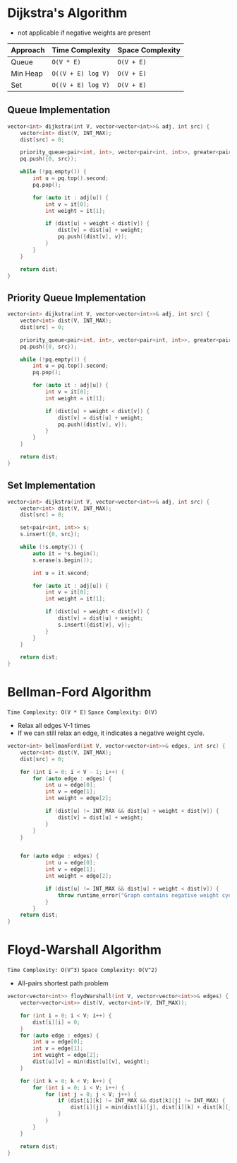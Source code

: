 # Dijkstra's Algorithm

- not applicable if negative weights are present

| Approach | Time Complexity    | Space Complexity |
| -------- | ------------------ | ---------------- |
| Queue    | `O(V * E)`         | `O(V + E)`       |
| Min Heap | `O((V + E) log V)` | `O(V + E)`       |
| Set      | `O((V + E) log V)` | `O(V + E)`       |

## Queue Implementation

```cpp
vector<int> dijkstra(int V, vector<vector<int>>& adj, int src) {
    vector<int> dist(V, INT_MAX);
    dist[src] = 0;

    priority_queue<pair<int, int>, vector<pair<int, int>>, greater<pair<int, int>>> pq;
    pq.push({0, src});

    while (!pq.empty()) {
        int u = pq.top().second;
        pq.pop();

        for (auto it : adj[u]) {
            int v = it[0];
            int weight = it[1];

            if (dist[u] + weight < dist[v]) {
                dist[v] = dist[u] + weight;
                pq.push({dist[v], v});
            }
        }
    }

    return dist;
}
```

## Priority Queue Implementation

```cpp
vector<int> dijkstra(int V, vector<vector<int>>& adj, int src) {
    vector<int> dist(V, INT_MAX);
    dist[src] = 0;

    priority_queue<pair<int, int>, vector<pair<int, int>>, greater<pair<int, int>>> pq;
    pq.push({0, src});

    while (!pq.empty()) {
        int u = pq.top().second;
        pq.pop();

        for (auto it : adj[u]) {
            int v = it[0];
            int weight = it[1];

            if (dist[u] + weight < dist[v]) {
                dist[v] = dist[u] + weight;
                pq.push({dist[v], v});
            }
        }
    }

    return dist;
}
```

## Set Implementation

```cpp
vector<int> dijkstra(int V, vector<vector<int>>& adj, int src) {
    vector<int> dist(V, INT_MAX);
    dist[src] = 0;

    set<pair<int, int>> s;
    s.insert({0, src});

    while (!s.empty()) {
        auto it = *s.begin();
        s.erase(s.begin());

        int u = it.second;

        for (auto it : adj[u]) {
            int v = it[0];
            int weight = it[1];

            if (dist[u] + weight < dist[v]) {
                dist[v] = dist[u] + weight;
                s.insert({dist[v], v});
            }
        }
    }

    return dist;
}
```

# Bellman-Ford Algorithm

`Time Complexity: O(V * E)`
`Space Complexity: O(V)`

- Relax all edges V-1 times
- If we can still relax an edge, it indicates a negative weight cycle.

```cpp
vector<int> bellmanFord(int V, vector<vector<int>>& edges, int src) {
    vector<int> dist(V, INT_MAX);
    dist[src] = 0;

    for (int i = 0; i < V - 1; i++) {
        for (auto edge : edges) {
            int u = edge[0];
            int v = edge[1];
            int weight = edge[2];

            if (dist[u] != INT_MAX && dist[u] + weight < dist[v]) {
                dist[v] = dist[u] + weight;
            }
        }
    }


    for (auto edge : edges) {
            int u = edge[0];
            int v = edge[1];
            int weight = edge[2];

            if (dist[u] != INT_MAX && dist[u] + weight < dist[v]) {
                throw runtime_error("Graph contains negative weight cycle");
            }
        }
    return dist;
}
```

# Floyd-Warshall Algorithm

`Time Complexity: O(V^3)`
`Space Complexity: O(V^2)`

- All-pairs shortest path problem

```cpp
vector<vector<int>> floydWarshall(int V, vector<vector<int>>& edges) {
    vector<vector<int>> dist(V, vector<int>(V, INT_MAX));

    for (int i = 0; i < V; i++) {
        dist[i][i] = 0;
    }
    for (auto edge : edges) {
        int u = edge[0];
        int v = edge[1];
        int weight = edge[2];
        dist[u][v] = min(dist[u][v], weight);
    }

    for (int k = 0; k < V; k++) {
        for (int i = 0; i < V; i++) {
            for (int j = 0; j < V; j++) {
                if (dist[i][k] != INT_MAX && dist[k][j] != INT_MAX) {
                    dist[i][j] = min(dist[i][j], dist[i][k] + dist[k][j]);
                }
            }
        }
    }

    return dist;
}
```
